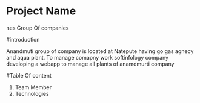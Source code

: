 # Project Name

nes Group Of companies

#introduction

Anandmuti group of company is located at Natepute having go gas agnecy and aqua plant. To manage comapny work softinfology company developing a webapp to manage all plants of anamdmurti company


#Table Of content
 1. Team Member
 2. Technologies

